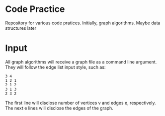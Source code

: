 # Code Practice
Repository for various code pratices. Initially, graph algorithms. Maybe data structures later

# Input

All graph algorithms will receive a graph file as a command line argument.
They will follow the edge list input style, such as:
```
3 4
1 2 1
2 1 2
3 1 3
2 3 2
```
The first line will disclose number of vertices v and edges e, respectively. The
next e lines will disclose the edges of the graph.  
